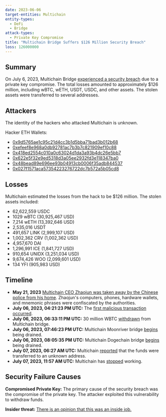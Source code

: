 ```yaml
---
date: 2023-06-06
target-entities: Multichain
entity-types:
  - DeFi
  - Bridge
attack-types:
  - Private Key Compromise
title: "Multichain Bridge Suffers $126 Million Security Breach"
loss: 126000000
---
```


## Summary

On July 6, 2023, Multichain Bridge [experienced a security breach](https://twitter.com/MultichainOrg/status/1677096839731097600) due to a private key compromise. The total losses amounted to approximately $126 million, including wBTC, wETH, USDT, USDC, and other assets. The stolen assets were transferred to several addresses.

## Attackers

The identity of the hackers who attacked Multichain is unknown.

Hacker ETH Wallets:

- [0x9d5765ae1c95c21d4cc3b1d5bba71bad3b012b68](https://etherscan.io/address/0x9d5765ae1c95c21d4cc3b1d5bba71bad3b012b68)
- [0xefeef8e968a0db92781ac7b3b7c821909ef10c88](https://etherscan.io/address/0xefeef8e968a0db92781ac7b3b7c821909ef10c88)
- [0x418ed2554c010a0c63024d1da3a93b4dc26e5bb7](https://etherscan.io/address/0x418ed2554c010a0c63024d1da3a93b4dc26e5bb7)
- [0x622e5f32e9ed5318d3a05ee2932fd3e118347ba0](https://etherscan.io/address/0x622e5f32e9ed5318d3a05ee2932fd3e118347ba0)
- [0x48bead89e696ee93b04913cb0006f35adb844537](https://etherscan.io/address/0x48bead89e696ee93b04913cb0006f35adb844537)
- [0x027f1571aca57354223276722dc7b572a5b05cd8](https://etherscan.io/address/0x027f1571aca57354223276722dc7b572a5b05cd8)

## Losses

Multichain estimated the losses from the hack to be $126 million. The stolen assets included:

- 62,622,559 USDC
- 1029 wBTC (30,925,467 USD)
- 7,214 wETH (13,392,646 USD)
- 2,535,016 USDT
- 491,657 LINK (2,999,107 USD)
- 1,002,362 CRV (1,002,362 USD)
- 4,957,670 DAI
- 1,296,991 ICE (1,841,727 USD)
- 910,654 UNIDX (3,251,034 USD)
- 9,674,426 WOO (2,099,601 USD)
- 134 YFI (905,983 USD)

## Timeline

- **May 21, 2023** [Multichain CEO Zhaojun was taken away by the Chinese police from his home](https://twitter.com/MultichainOrg/status/1679768407628185600). Zhaojun's computers, phones, hardware wallets, and mnemonic phrases were confiscated by the authorities.
- **July 06, 2023, 04:21:23 PM UTC:** The [first malicious transaction occurred](https://etherscan.io/tx/0xde3eed5656263b85d43a89f1d2f6af8fde0d93e49f4642053164d773507323f8).
- **July 06, 2023, 06:33:11 PM UTC:** 30 million WBTC [withdrawn](https://etherscan.io/tx/0x448f2a6a6c071cdce254937e06305a033538e1aeb9339227d0e59e0458e6185c) from Multichain bridge.
- **July 06, 2023, 07:46:23 PM UTC:** Multichain Moonriver bridge [begins](https://etherscan.io/tx/0xf830239f39ff21b8634e28cf3fea730069982478465ee5c3ba8e8706d0cef50f) being drained.
- **July 06, 2023, 08:05:35 PM UTC:** Multichain Dogechain bridge [begins](https://etherscan.io/tx/0x6bbc867004b4c6650f2b55131955075c4109c32138753147eb142fa431cc84c9) being drained.
- **July 07, 2023, 06:27 AM UTC:** Multichain [reported](https://twitter.com/MultichainOrg/status/1677096839731097600) that the funds were transferred to an unknown address.
- **July 07, 2023, 11:57 AM UTC:** Multichain has [stopped](https://twitter.com/MultichainOrg/status/1677180114227056641) working.

## Security Failure Causes

**Compromised Private Key:** The primary cause of the security breach was the compromise of the private key. The attacker exploited this vulnerability to withdraw funds.

**Insider threat:** [There is an opinion that this was an inside job.](https://www.chainalysis.com/blog/multichain-exploit-july-2023)
